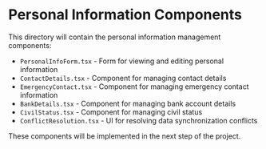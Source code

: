 # Personal Information Components

This directory will contain the personal information management components:

- `PersonalInfoForm.tsx` - Form for viewing and editing personal information
- `ContactDetails.tsx` - Component for managing contact details
- `EmergencyContact.tsx` - Component for managing emergency contact information
- `BankDetails.tsx` - Component for managing bank account details
- `CivilStatus.tsx` - Component for managing civil status
- `ConflictResolution.tsx` - UI for resolving data synchronization conflicts

These components will be implemented in the next step of the project.
